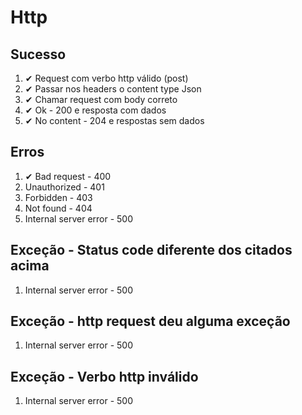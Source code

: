 # Http

## Sucesso
1. ✔ Request com verbo http válido (post)
2. ✔ Passar nos headers o content type Json
3. ✔ Chamar request com body correto
4. ✔ Ok - 200 e resposta com dados
5. ✔ No content - 204 e respostas sem dados

## Erros
1. ✔ Bad request - 400
2. Unauthorized - 401
3. Forbidden - 403
4. Not found - 404
5. Internal server error - 500

## Exceção - Status code diferente dos citados acima
1. Internal server error - 500

## Exceção - http request deu alguma exceção
1. Internal server error - 500

## Exceção - Verbo http inválido
1. Internal server error - 500